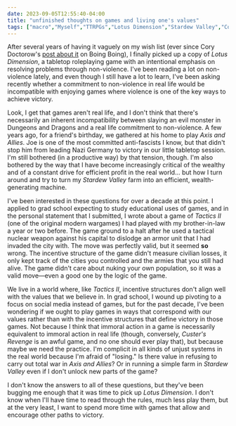 ```yaml
---
date: 2023-09-05T12:55:40-04:00
title: "unfinished thoughts on games and living one's values"
tags: ["macro","Myself","TTRPGs","Lotus Dimension","Stardew Valley","Cory Doctorow","non-violence","Axis and Allies","Stardew Valley","values"]
---
```

After several years of having it vaguely on my wish list (ever since Cory Doctorow's [post about it](https://boingboing.net/2016/09/13/kickstarting-locus-dimension.html) on Boing Boing), I finally picked up a copy of *Lotus Dimension*, a tabletop roleplaying game with an intentional emphasis on resolving problems through non-violence. I've been reading a lot on non-violence lately, and even though I still have a lot to learn, I've been asking recently whether a commitment to non-violence in real life would be incompatible with enjoying games where violence is one of the key ways to achieve victory.

Look, I get that games aren't real life, and I don't think that there's necessarily an inherent incompatibility between slaying an evil monster in Dungeons and Dragons and a real life commitment to non-violence. A few years ago, for a friend's birthday, we gathered at his home to play *Axis and Allies*. Joe is one of the most committed anti-fascists I know, but that didn't stop him from leading Nazi Germany to victory in our little tabletop session. I'm still bothered (in a productive way) by that tension, though. I'm also bothered by the way that I have become increasingly critical of the wealthy and of a constant drive for efficient profit in the real world... but how I turn around and try to turn my *Stardew Valley* farm into an efficient, wealth-generating machine. 

I've been interested in these questions for over a decade at this point. I applied to grad school expecting to study educational uses of games, and in the personal statement that I submitted, I wrote about a game of *Tactics II* (one of the original modern wargames) I had played with my brother-in-law a year or two before. The game ground to a halt after he used a tactical nuclear weapon against his capital to dislodge an armor unit that I had invaded the city with. The move was perfectly valid, but it seemed **so** wrong. The incentive structure of the game didn't measure civilian losses, it only kept track of the cities you controlled and the armies that you still had alive. The game didn't care about nuking your own population, so it was a valid move—even a good one by the logic of the game.

We live in a world where, like *Tactics II*, incentive structures don't align well with the values that we believe in. In grad school, I wound up pivoting to a focus on social media instead of games, but for the past decade, I've been wondering if we ought to play games in ways that correspond with our values rather than with the incentive structures that define victory in those games. Not because I think that immoral action in a game is necessarily equivalent to immoral action in real life (though, conversely, *Custer's Revenge* is an awful game, and no one should ever play that), but because maybe we need the practice. I'm complicit in all kinds of unjust systems in the real world because I'm afraid of "losing." Is there value in refusing to carry out total war in *Axis and Allies*? Or in running a simple farm in *Stardew Valley* even if I don't unlock new parts of the game? 

I don't know the answers to all of these questions, but they've been bugging me enough that it was time to pick up *Lotus Dimension*. I don't know when I'll have time to read through the rules, much less play them, but at the very least, I want to spend more time with games that allow and encourage other paths to victory.